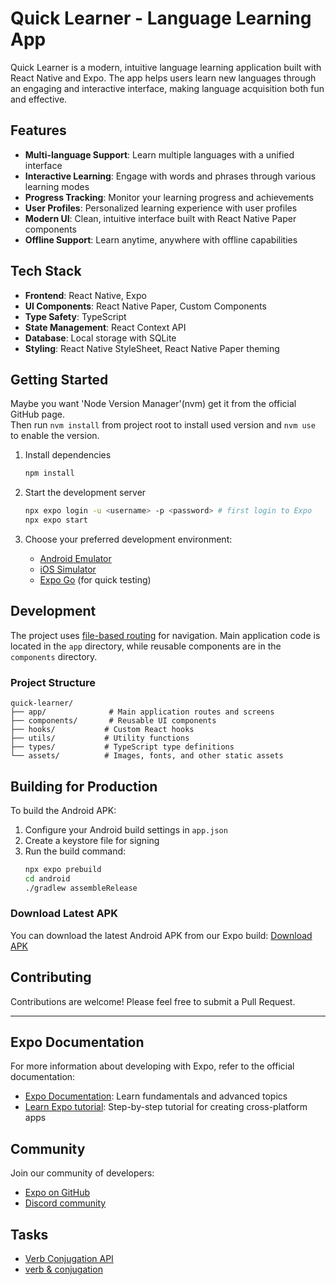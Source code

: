 # Quick Learner - Language Learning App

Quick Learner is a modern, intuitive language learning application built with React Native and Expo. The app helps users learn new languages through an engaging and interactive interface, making language acquisition both fun and effective.

## Features

- **Multi-language Support**: Learn multiple languages with a unified interface
- **Interactive Learning**: Engage with words and phrases through various learning modes
- **Progress Tracking**: Monitor your learning progress and achievements
- **User Profiles**: Personalized learning experience with user profiles
- **Modern UI**: Clean, intuitive interface built with React Native Paper components
- **Offline Support**: Learn anytime, anywhere with offline capabilities

## Tech Stack

- **Frontend**: React Native, Expo
- **UI Components**: React Native Paper, Custom Components
- **Type Safety**: TypeScript
- **State Management**: React Context API
- **Database**: Local storage with SQLite
- **Styling**: React Native StyleSheet, React Native Paper theming

## Getting Started

Maybe you want 'Node Version Manager'(nvm) get it from the official GitHub page. \
Then run `nvm install` from project root to install used version and `nvm use` to enable the version. 

1. Install dependencies
   ```bash
   npm install
   ```

2. Start the development server
   ```bash
   npx expo login -u <username> -p <password> # first login to Expo
   npx expo start
   ```

3. Choose your preferred development environment:
   - [Android Emulator](https://docs.expo.dev/workflow/android-studio-emulator/)
   - [iOS Simulator](https://docs.expo.dev/workflow/ios-simulator/)
   - [Expo Go](https://expo.dev/go) (for quick testing)

## Development

The project uses [file-based routing](https://docs.expo.dev/router/introduction) for navigation. Main application code is located in the `app` directory, while reusable components are in the `components` directory.

### Project Structure

```
quick-learner/
├── app/              # Main application routes and screens
├── components/       # Reusable UI components
├── hooks/           # Custom React hooks
├── utils/           # Utility functions
├── types/           # TypeScript type definitions
└── assets/          # Images, fonts, and other static assets
```

## Building for Production

To build the Android APK:

1. Configure your Android build settings in `app.json`
2. Create a keystore file for signing
3. Run the build command:
   ```bash
   npx expo prebuild
   cd android
   ./gradlew assembleRelease
   ```

### Download Latest APK

You can download the latest Android APK from our Expo build:
[Download APK](https://expo.dev/artifacts/eas/jQDDaFZ3zMUumE5s2z48tY.apk)

## Contributing

Contributions are welcome! Please feel free to submit a Pull Request.

---

## Expo Documentation

For more information about developing with Expo, refer to the official documentation:

- [Expo Documentation](https://docs.expo.dev/): Learn fundamentals and advanced topics
- [Learn Expo tutorial](https://docs.expo.dev/tutorial/introduction/): Step-by-step tutorial for creating cross-platform apps

## Community

Join our community of developers:

- [Expo on GitHub](https://github.com/expo/expo)
- [Discord community](https://chat.expo.dev)

## Tasks

- [Verb Conjugation API](https://api.verbix.com/conjugator/html)
- [verb & conjugation](https://github.com/ian-hamlin/verb-data?tab=readme-ov-file)